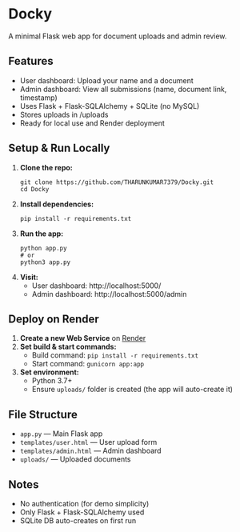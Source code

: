 # Docky

A minimal Flask web app for document uploads and admin review.

## Features
- User dashboard: Upload your name and a document
- Admin dashboard: View all submissions (name, document link, timestamp)
- Uses Flask + Flask-SQLAlchemy + SQLite (no MySQL)
- Stores uploads in /uploads
- Ready for local use and Render deployment

## Setup & Run Locally
1. **Clone the repo:**
   ```
   git clone https://github.com/THARUNKUMAR7379/Docky.git
   cd Docky
   ```
2. **Install dependencies:**
   ```
   pip install -r requirements.txt
   ```
3. **Run the app:**
   ```
   python app.py
   # or
   python3 app.py
   ```
4. **Visit:**
   - User dashboard: http://localhost:5000/
   - Admin dashboard: http://localhost:5000/admin

## Deploy on Render
1. **Create a new Web Service** on [Render](https://render.com/)
2. **Set build & start commands:**
   - Build command: `pip install -r requirements.txt`
   - Start command: `gunicorn app:app`
3. **Set environment:**
   - Python 3.7+
   - Ensure `uploads/` folder is created (the app will auto-create it)

## File Structure
- `app.py` — Main Flask app
- `templates/user.html` — User upload form
- `templates/admin.html` — Admin dashboard
- `uploads/` — Uploaded documents

## Notes
- No authentication (for demo simplicity)
- Only Flask + Flask-SQLAlchemy used
- SQLite DB auto-creates on first run